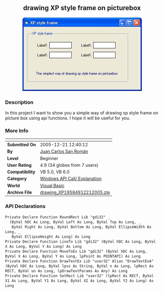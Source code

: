 ﻿<div align="center">

## drawing XP style frame on picturebox

<img src="PIC200512211230216215.jpg">
</div>

### Description

In this project I want to show you a simple way of drawing xp style frame on picture box using api functions. I hope it will be useful for you.
 
### More Info
 


<span>             |<span>
---                |---
**Submitted On**   |2005-12-21 12:40:12
**By**             |[Juan Carlos San Román](https://github.com/Planet-Source-Code/PSCIndex/blob/master/ByAuthor/juan-carlos-san-rom-n.md)
**Level**          |Beginner
**User Rating**    |4.9 (34 globes from 7 users)
**Compatibility**  |VB 5\.0, VB 6\.0
**Category**       |[Windows API Call/ Explanation](https://github.com/Planet-Source-Code/PSCIndex/blob/master/ByCategory/windows-api-call-explanation__1-39.md)
**World**          |[Visual Basic](https://github.com/Planet-Source-Code/PSCIndex/blob/master/ByWorld/visual-basic.md)
**Archive File**   |[drawing\_XP19584912212005\.zip](https://github.com/Planet-Source-Code/juan-carlos-san-rom-n-drawing-xp-style-frame-on-picturebox__1-63739/archive/master.zip)

### API Declarations

```
Private Declare Function RoundRect Lib "gdi32" _
  (ByVal hDC As Long, ByVal Left As Long, ByVal Top As Long, _
   ByVal Right As Long, ByVal Bottom As Long, ByVal EllipseWidth As Long, _
   ByVal EllipseHeight As Long) As Long
Private Declare Function LineTo Lib "gdi32" (ByVal hDC As Long, ByVal X As Long, ByVal Y As Long) As Long
Private Declare Function MoveToEx Lib "gdi32" (ByVal hDC As Long, ByVal X As Long, ByVal Y As Long, lpPoint As POINTAPI) As Long
Private Declare Function DrawTextEx Lib "user32" Alias "DrawTextExA" (ByVal hDC As Long, ByVal lpsz As String, ByVal n As Long, lpRect As RECT, ByVal un As Long, lpDrawTextParams As Any) As Long
Private Declare Function SetRect Lib "user32" (lpRect As RECT, ByVal X1 As Long, ByVal Y1 As Long, ByVal X2 As Long, ByVal Y2 As Long) As Long
```





